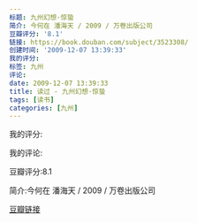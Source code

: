 ```yaml
---
标题: 九州幻想·惊蛰
简介: 今何在 潘海天 / 2009 / 万卷出版公司
豆瓣评分: '8.1'
链接: https://book.douban.com/subject/3523308/
创建时间: '2009-12-07 13:39:33'
我的评分:
标签: 九州
评论:
date: 2009-12-07 13:39:33
title: 读过 - 九州幻想·惊蛰
tags: [读书]
categories: [九州]
---
```


我的评分:

我的评论:

豆瓣评分:8.1

简介:今何在 潘海天 / 2009 / 万卷出版公司

[豆瓣链接](https://book.douban.com/subject/3523308/)

